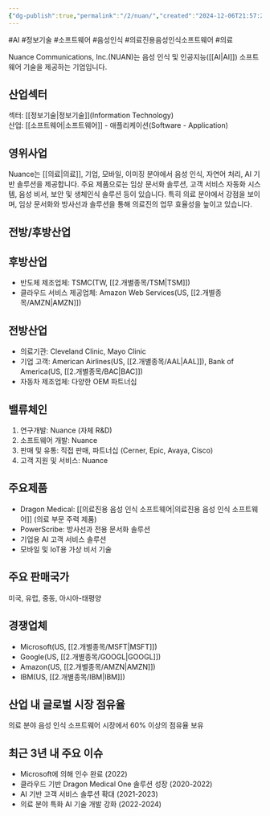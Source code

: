 ```yaml
---
{"dg-publish":true,"permalink":"/2/nuan/","created":"2024-12-06T21:57:24.981+09:00","updated":"2025-06-03T20:06:00.421+09:00"}
---
```


#AI #정보기술 #소프트웨어 #음성인식 #의료진용음성인식소프트웨어 #의료

Nuance Communications, Inc.(NUAN)는 음성 인식 및 인공지능([[AI\|AI]]) 소프트웨어 기술을 제공하는 기업입니다.

## 산업섹터

섹터: [[정보기술\|정보기술]](Information Technology)  
산업: [[소프트웨어\|소프트웨어]] - 애플리케이션(Software - Application)

## 영위사업

Nuance는 [[의료\|의료]], 기업, 모바일, 이미징 분야에서 음성 인식, 자연어 처리, AI 기반 솔루션을 제공합니다. 주요 제품으로는 임상 문서화 솔루션, 고객 서비스 자동화 시스템, 음성 비서, 보안 및 생체인식 솔루션 등이 있습니다. 특히 의료 분야에서 강점을 보이며, 임상 문서화와 방사선과 솔루션을 통해 의료진의 업무 효율성을 높이고 있습니다.

## 전방/후방산업

## 후방산업

- 반도체 제조업체: TSMC(TW, [[2.개별종목/TSM\|TSM]])
- 클라우드 서비스 제공업체: Amazon Web Services(US, [[2.개별종목/AMZN\|AMZN]])

## 전방산업

- 의료기관: Cleveland Clinic, Mayo Clinic
- 기업 고객: American Airlines(US, [[2.개별종목/AAL\|AAL]]), Bank of America(US, [[2.개별종목/BAC\|BAC]])
- 자동차 제조업체: 다양한 OEM 파트너십

## 밸류체인

1. 연구개발: Nuance (자체 R&D)
2. 소프트웨어 개발: Nuance
3. 판매 및 유통: 직접 판매, 파트너십 (Cerner, Epic, Avaya, Cisco)
4. 고객 지원 및 서비스: Nuance

## 주요제품

- Dragon Medical: [[의료진용 음성 인식 소프트웨어\|의료진용 음성 인식 소프트웨어]] (의료 부문 주력 제품)
- PowerScribe: 방사선과 전용 문서화 솔루션
- 기업용 AI 고객 서비스 솔루션
- 모바일 및 IoT용 가상 비서 기술

## 주요 판매국가

미국, 유럽, 중동, 아시아-태평양

## 경쟁업체

- Microsoft(US, [[2.개별종목/MSFT\|MSFT]])
- Google(US, [[2.개별종목/GOOGL\|GOOGL]])
- Amazon(US, [[2.개별종목/AMZN\|AMZN]])
- IBM(US, [[2.개별종목/IBM\|IBM]])

## 산업 내 글로벌 시장 점유율

의료 분야 음성 인식 소프트웨어 시장에서 60% 이상의 점유율 보유

## 최근 3년 내 주요 이슈

- Microsoft에 의해 인수 완료 (2022)
- 클라우드 기반 Dragon Medical One 솔루션 성장 (2020-2022)
- AI 기반 고객 서비스 솔루션 확대 (2021-2023)
- 의료 분야 특화 AI 기술 개발 강화 (2022-2024)